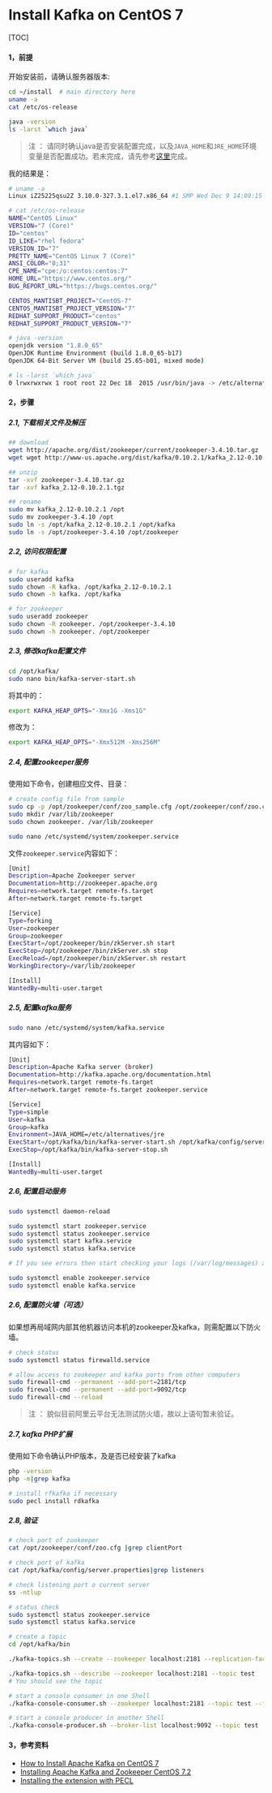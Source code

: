 Install Kafka on CentOS 7
=============

[TOC]

#### 1，前提
开始安装前，请确认服务器版本:
```bash
cd ~/install  # main directory here
uname -a
cat /etc/os-release

java -version
ls -larst `which java`
```

> 注 ： 请同时确认java是否安装配置完成，以及`JAVA_HOME`和`JRE_HOME`环境变量是否配置成功。若未完成，请先参考[这里](https://www.vultr.com/docs/how-to-install-apache-kafka-on-centos-7)完成。

我的结果是：
```bash
# uname -a
Linux iZ25225qsu2Z 3.10.0-327.3.1.el7.x86_64 #1 SMP Wed Dec 9 14:09:15 UTC 2015 x86_64 x86_64 x86_64 GNU/Linux

# cat /etc/os-release
NAME="CentOS Linux"
VERSION="7 (Core)"
ID="centos"
ID_LIKE="rhel fedora"
VERSION_ID="7"
PRETTY_NAME="CentOS Linux 7 (Core)"
ANSI_COLOR="0;31"
CPE_NAME="cpe:/o:centos:centos:7"
HOME_URL="https://www.centos.org/"
BUG_REPORT_URL="https://bugs.centos.org/"

CENTOS_MANTISBT_PROJECT="CentOS-7"
CENTOS_MANTISBT_PROJECT_VERSION="7"
REDHAT_SUPPORT_PRODUCT="centos"
REDHAT_SUPPORT_PRODUCT_VERSION="7"

# java -version
openjdk version "1.8.0_65"
OpenJDK Runtime Environment (build 1.8.0_65-b17)
OpenJDK 64-Bit Server VM (build 25.65-b01, mixed mode)

# ls -larst `which java`
0 lrwxrwxrwx 1 root root 22 Dec 18  2015 /usr/bin/java -> /etc/alternatives/java
```

#### 2，步骤

##### 2.1, 下载相关文件及解压
```bash
## download
wget http://apache.org/dist/zookeeper/current/zookeeper-3.4.10.tar.gz
wget wget http://www-us.apache.org/dist/kafka/0.10.2.1/kafka_2.12-0.10.2.1.tgz

## unzip
tar -xvf zookeeper-3.4.10.tar.gz
tar -xvf kafka_2.12-0.10.2.1.tgz

## rename
sudo mv kafka_2.12-0.10.2.1 /opt
sudo mv zookeeper-3.4.10 /opt
sudo ln -s /opt/kafka_2.12-0.10.2.1 /opt/kafka
sudo ln -s /opt/zookeeper-3.4.10 /opt/zookeeper
```
##### 2.2, 访问权限配置
```bash
# for kafka
sudo useradd kafka
sudo chown -R kafka. /opt/kafka_2.12-0.10.2.1
sudo chown -h kafka. /opt/kafka

# for zookeeper
sudo useradd zookeeper
sudo chown -R zookeeper. /opt/zookeeper-3.4.10
sudo chown -h zookeeper. /opt/zookeeper
```

##### 2.3, 修改kafka配置文件
```bash
cd /opt/kafka/
sudo nano bin/kafka-server-start.sh
```

将其中的：
```bash
export KAFKA_HEAP_OPTS="-Xmx1G -Xms1G"
```
修改为：
```bash
export KAFKA_HEAP_OPTS="-Xmx512M -Xms256M"
```

##### 2.4, 配置zookeeper服务
使用如下命令，创建相应文件、目录：
```bash
# create config file from sample
sudo cp -p /opt/zookeeper/conf/zoo_sample.cfg /opt/zookeeper/conf/zoo.cfg
sudo mkdir /var/lib/zookeeper
sudo chown zookeeper. /var/lib/zookeeper

sudo nano /etc/systemd/system/zookeeper.service
```

文件`zookeeper.service`内容如下：
```bash
[Unit]
Description=Apache Zookeeper server
Documentation=http://zookeeper.apache.org
Requires=network.target remote-fs.target
After=network.target remote-fs.target

[Service]
Type=forking
User=zookeeper
Group=zookeeper
ExecStart=/opt/zookeeper/bin/zkServer.sh start
ExecStop=/opt/zookeeper/bin/zkServer.sh stop
ExecReload=/opt/zookeeper/bin/zkServer.sh restart
WorkingDirectory=/var/lib/zookeeper

[Install]
WantedBy=multi-user.target
```

##### 2.5, 配置kafka服务
```bash
sudo nano /etc/systemd/system/kafka.service
```

其内容如下：
```bash
[Unit]
Description=Apache Kafka server (broker)
Documentation=http://kafka.apache.org/documentation.html
Requires=network.target remote-fs.target
After=network.target remote-fs.target zookeeper.service

[Service]
Type=simple
User=kafka
Group=kafka
Environment=JAVA_HOME=/etc/alternatives/jre
ExecStart=/opt/kafka/bin/kafka-server-start.sh /opt/kafka/config/server.properties
ExecStop=/opt/kafka/bin/kafka-server-stop.sh

[Install]
WantedBy=multi-user.target
```

##### 2.6, 配置启动服务
```bash
sudo systemctl daemon-reload

sudo systemctl start zookeeper.service
sudo systemctl status zookeeper.service
sudo systemctl start kafka.service
sudo systemctl status kafka.service

# If you see errors then start checking your logs (/var/log/messages) and double check the service scripts.

sudo systemctl enable zookeeper.service
sudo systemctl enable kafka.service
```

##### 2.6, 配置防火墙（可选）
如果想再局域网内部其他机器访问本机的zookeeper及kafka，则需配置以下防火墙。
```bash
# check status
sudo systemctl status firewalld.service

# allow access to zookeeper and kafka ports from other computers
sudo firewall-cmd --permanent --add-port=2181/tcp
sudo firewall-cmd --permanent --add-port=9092/tcp
sudo firewall-cmd --reload
```
> 注 ： 貌似目前阿里云平台无法测试防火墙，故以上语句暂未验证。

##### 2.7, kafka PHP扩展
使用如下命令确认PHP版本，及是否已经安装了kafka
```bash
php -version
php -m|grep kafka

# install rfkafka if necessary
sudo pecl install rdkafka
```

##### 2.8, 验证
```bash
# check port of zookeeper
cat /opt/zookeeper/conf/zoo.cfg |grep clientPort

# check port of kafka
cat /opt/kafka/config/server.properties|grep listeners

# check listening port o current server
ss -ntlup

# status check
sudo systemctl status zookeeper.service
sudo systemctl status kafka.service

# create a topic
cd /opt/kafka/bin

./kafka-topics.sh --create --zookeeper localhost:2181 --replication-factor 1 --partitions 1 --topic test

./kafka-topics.sh --describe --zookeeper localhost:2181 --topic test
# You should see the topic

# start a console consumer in one Shell
./kafka-console-consumer.sh --zookeeper localhost:2181 --topic test --from-beginning

# start a console producer in another Shell
./kafka-console-producer.sh --broker-list localhost:9092 --topic test
```

#### 3，参考资料

- [How to Install Apache Kafka on CentOS 7](https://www.vultr.com/docs/how-to-install-apache-kafka-on-centos-7)
- [Installing Apache Kafka and Zookeeper CentOS 7.2](http://davidssysadminnotes.blogspot.com/2016/01/installing-apache-kafka-and-zookeeper.html)
- [Installing the extension with PECL](https://arnaud-lb.github.io/php-rdkafka/phpdoc/rdkafka.installation.pecl.html)
